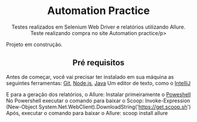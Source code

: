 <h1 align="center">Automation Practice</h1>
<p align="center">Testes realizados em Selenium Web Driver e relatórios utilizando Allure. Teste realizando compra no site Automation practice/p>

Projeto em construção.

<h2 align="center">Pré requisitos</h2>

Antes de começar, você vai precisar ter instalado em sua máquina as seguintes ferramentas:
[Git](https://git-scm.com), [Node.js](https://nodejs.org/en/), [Java](https://www.java.com/pt-BR/download/ie_manual.jsp?locale=pt_BR)
Um editor de texto, como o [IntelliJ](https://www.jetbrains.com/pt-br/idea/download/#section=windows)

E para a geração dos relatórios, o Allure:
Instalar primeiramente o [Poweshell](https://github.com/PowerShell/PowerShell/releases/tag/v7.1.3)
No Powershell executar o comando para baixar o Scoop:
  Invoke-Expression (New-Object System.Net.WebClient).DownloadString('https://get.scoop.sh')
Após, executar o comando para baixar o Allure:
  scoop install allure
